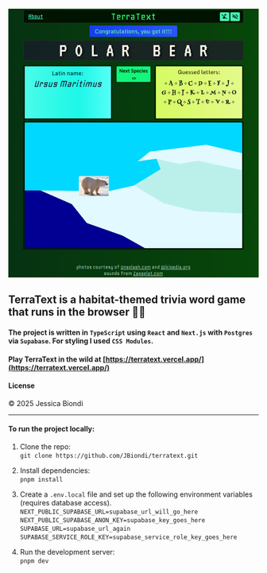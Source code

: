 ![Screenshot](./public/images/social/desktop-pb-vel.png)

## **TerraText** is a habitat-themed trivia word game that runs in the browser 🐻‍❄️ 

#### The project is written in `TypeScript` using `React` and `Next.js` with `Postgres` via `Supabase`. For styling I used `CSS Modules`.

#### Play TerraText in the wild at [https://terratext.vercel.app/](https://terratext.vercel.app/)

#### License

© 2025 Jessica Biondi

------------

#### To run the project locally:
1. Clone the repo:  
`git clone https://github.com/JBiondi/terratext.git`

2. Install dependencies:  
`pnpm install`

3. Create a `.env.local` file and set up the following environment variables (requires database access).    
`NEXT_PUBLIC_SUPABASE_URL=supabase_url_will_go_here`  
`NEXT_PUBLIC_SUPABASE_ANON_KEY=supabase_key_goes_here`  
`SUPABASE_URL=supabase_url_again`  
`SUPABASE_SERVICE_ROLE_KEY=supabase_service_role_key_goes_here`  


4. Run the development server:  
`pnpm dev`
